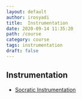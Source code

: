```yaml
---
layout: default
author: irosyadi
title:  Instrumentation
date: 2020-09-14 11:35:20
path: /course
category: course
tags: instrumentation
draft: false
---
```



## Instrumentation

- [Socratic Instrumentation](http://www.ibiblio.org/kuphaldt/socratic/sinst/)